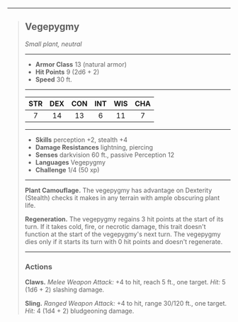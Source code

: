 ***
> ## Vegepygmy
> *Small plant, neutral*
> 
> ***
> 
> - **Armor Class** 13 (natural armor)
> - **Hit Points** 9 (2d6 + 2)
> - **Speed** 30 ft.
> 
> ***
> 
> |STR|DEX|CON|INT|WIS|CHA|
> |:---:|:---:|:---:|:---:|:---:|:---:|
> |7|14|13|6|11|7|
> 
> ***
> 
> - **Skills** perception +2, stealth +4
> - **Damage Resistances** lightning, piercing
> - **Senses** darkvision 60 ft., passive Perception 12
> - **Languages** Vegepygmy
> - **Challenge** 1/4 (50 xp)
> 
> ***
> 
> **Plant Camouflage.** The vegepygmy has advantage on Dexterity (Stealth) checks it makes in any terrain with ample obscuring plant life.
> 
> **Regeneration.** The vegepygmy regains 3 hit points at the start of its turn. If it takes cold, fire, or necrotic damage, this trait doesn't function at the start of the vegepygmy's next turn. The vegepygmy dies only if it starts its turn with 0 hit points and doesn't regenerate.
> 
> ***
> 
> ### Actions
> **Claws.** *Melee Weapon Attack:* +4 to hit, reach 5 ft., one target. *Hit:* 5 (1d6 + 2) slashing damage.
> 
> **Sling.** *Ranged Weapon Attack:* +4 to hit, range 30/120 ft., one target. *Hit:* 4 (1d4 + 2) bludgeoning damage.